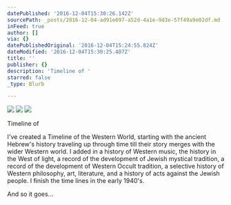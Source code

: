 ```yaml
---
datePublished: '2016-12-04T15:30:26.142Z'
sourcePath: _posts/2016-12-04-ad91e697-a52d-4a1e-9d3e-57f49a9e02df.md
inFeed: true
author: []
via: {}
datePublishedOriginal: '2016-12-04T15:24:55.824Z'
dateModified: '2016-12-04T15:30:25.407Z'
title: ''
publisher: {}
description: 'Timeline of '
starred: false
_type: Blurb

---
```

![](https://the-grid-user-content.s3-us-west-2.amazonaws.com/268292d8-bdd1-43b9-8dce-b99f4e34e189.jpg)
![](https://the-grid-user-content.s3-us-west-2.amazonaws.com/9f48501f-b237-4208-b38e-b7ee4bdb0d0f.jpg)
![](https://the-grid-user-content.s3-us-west-2.amazonaws.com/52af2891-16aa-4451-b3ff-b503b03cc5b0.jpg)

Timeline of 

I've created a Timeline of the Western World, starting with the ancient Hebrew's history traveling up through time till their story merges with the wider Western world. I added in a history of Western music, the history in the West of light, a record of the development of Jewish mystical tradition, a record of the development of Western Occult tradition, a selective history of Western philosophy, art, literature, and a history of acts against the Jewish people. I finish the time lines in the early 1940's. 

And so it goes...